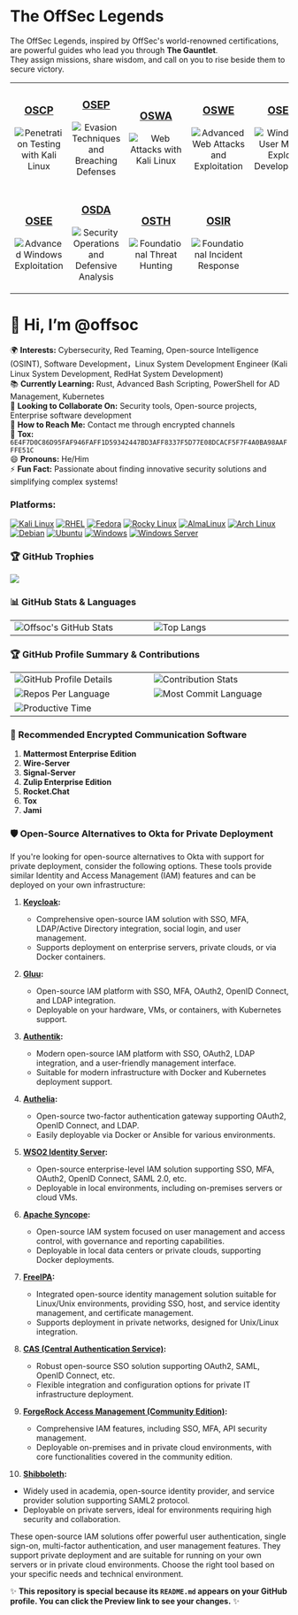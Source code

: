 # The OffSec Legends

The OffSec Legends, inspired by OffSec's world-renowned certifications, are powerful guides who lead you through **The Gauntlet**.  
They assign missions, share wisdom, and call on you to rise beside them to secure victory.

<table>
<tr>
<td align="center" width="20%">

### [OSCP](https://www.offsec.com/courses/pen-200/)  
![Penetration Testing with Kali Linux](https://cdn.sanity.io/images/t7y0tkf4/production/e80af23eff62e1d2453208cc450b62c275f933e1-401x318.png)  

</td>
<td align="center" width="20%">

### [OSEP](https://www.offsec.com/courses/pen-300/)  
![Evasion Techniques and Breaching Defenses](https://cdn.sanity.io/images/t7y0tkf4/production/11d1c860884c89c7a2fa3419067ce7f73789afbb-401x318.png)  

</td>
<td align="center" width="20%">

### [OSWA](https://www.offsec.com/courses/web-200/)  
![Web Attacks with Kali Linux](https://cdn.sanity.io/images/t7y0tkf4/production/ebca4e3638ec3c2312509abbca76adb2e2149504-401x318.png)  
</td>
<td align="center" width="20%">

### [OSWE](https://www.offsec.com/courses/web-300/)  
![Advanced Web Attacks and Exploitation](https://cdn.sanity.io/images/t7y0tkf4/production/19e514c81ab87559af65bf7a533fd4107fe49e8f-401x318.png)  
</td>
<td align="center" width="20%">

### [OSED](https://www.offsec.com/courses/exp-301/)  
![Windows User Mode Exploit Development](https://cdn.sanity.io/images/t7y0tkf4/production/c3e565ad51d46bb063f2c994e7264e049b94aa5e-401x318.png)  
</td>
</tr>

<tr>
<td align="center" width="20%">

### [OSEE](https://www.offsec.com/courses/exp-401/)  
![Advanced Windows Exploitation](https://cdn.sanity.io/images/t7y0tkf4/production/9d43a9917c7ebcb6ff891ce73decb42bf0a00393-401x318.png)  
</td>
<td align="center" width="20%">

### [OSDA](https://www.offsec.com/courses/soc-200/)  
![Security Operations and Defensive Analysis](https://cdn.sanity.io/images/t7y0tkf4/production/632b467abe24f756a82ec9bc37129cb180dbfb54-401x318.png)  
</td>
<td align="center" width="20%">

### [OSTH](https://www.offsec.com/courses/th-200/)  
![Foundational Threat Hunting](https://cdn.sanity.io/images/t7y0tkf4/production/d45c2f1874df0932980598d48a3c56502e10be7d-401x318.png)  
</td>
<td align="center" width="20%">

### [OSIR](https://www.offsec.com/courses/ir-200/)  
![Foundational Incident Response](https://cdn.sanity.io/images/t7y0tkf4/production/458311232caa250c1c79272c22dd3ccfb7a17314-401x318.png)  
</td>
</tr>
</table>

# 👋 Hi, I’m @offsoc  

🌍 **Interests:** Cybersecurity, Red Teaming, Open-source Intelligence (OSINT), Software Development，Linux System Development Engineer (Kali Linux System Development, RedHat System Development)    
📚 **Currently Learning:** Rust, Advanced Bash Scripting, PowerShell for AD Management, Kubernetes  
🤝 **Looking to Collaborate On:** Security tools, Open-source projects, Enterprise software development  
📧 **How to Reach Me:** Contact me through encrypted channels  
👩 **Tox:** `6E4F7D0C86D95FAF946FAFF1D59342447BD3AFF8337F5D77E08DCACF5F7F4A0BA98AAFFFE51C`  
😄 **Pronouns:** He/Him  
⚡ **Fun Fact:** Passionate about finding innovative security solutions and simplifying complex systems!  

### Platforms: 
[![Kali Linux](https://img.shields.io/badge/-Kali%20Linux-557C94?logo=kalilinux&logoColor=white)](https://www.kali.org/get-kali)
[![RHEL](https://img.shields.io/badge/-RHEL-CC0000?logo=redhat&logoColor=white)](https://developers.redhat.com/products/rhel/download#publicandprivatecloudreadyrhelimages)
[![Fedora](https://img.shields.io/badge/-Fedora-294172?logo=fedora&logoColor=white)](https://fedoraproject.org/workstation/)
[![Rocky Linux](https://img.shields.io/badge/-Rocky%20Linux-10B981?logo=rockylinux&logoColor=white)](https://rockylinux.org/download)
[![AlmaLinux](https://img.shields.io/badge/-AlmaLinux-2482C5?logo=almalinux&logoColor=white)](https://almalinux.org/get-almalinux/)
[![Arch Linux](https://img.shields.io/badge/-Arch%20Linux-1793d1?logo=archlinux&logoColor=white)](https://archlinux.org/download/)
[![Debian](https://img.shields.io/badge/-Debian-A81D33?logo=debian&logoColor=white)](https://www.debian.org)
[![Ubuntu](https://img.shields.io/badge/-Ubuntu-ff4500?logo=ubuntu&logoColor=white)](https://ubuntu.com/download/desktop)
[![Windows](https://img.shields.io/badge/-Windows-0078D6?logo=windows&logoColor=white)](https://www.microsoft.com/en-us/software-download/windows11)
[![Windows Server](https://img.shields.io/badge/-Windows%20Server-0078D6?logo=windows&logoColor=white)](https://info.microsoft.com/ww-landing-evaluate-windows-server-2025.html?lcid=en-us&culture=en-us&country=us)

### 🏆 GitHub Trophies
![](https://github-profile-trophy.vercel.app/?username=offsoc&theme=radical&no-frame=false&no-bg=true&margin-w=4)



### 📊 GitHub Stats & Languages

<table>
  <tr>
    <td width="35%">
      <img src="https://github-readme-stats.vercel.app/api?username=offsoc&show_icons=true&theme=dark" alt="Offsoc's GitHub Stats" />
    </td>
    <td width="35%">
      <img src="https://github-readme-stats.vercel.app/api/top-langs/?username=offsoc&layout=compact&theme=dark" alt="Top Langs" />
    </td>
  </tr>
</table>

### 🏆 GitHub Profile Summary & Contributions

<table>
  <tr>
    <td width="35%">
      <img src="http://github-profile-summary-cards.vercel.app/api/cards/profile-details?username=offsoc&theme=github_dark" alt="GitHub Profile Details" />
    </td>
    <td width="35%">
      <img src="http://github-profile-summary-cards.vercel.app/api/cards/stats?username=offsoc&theme=github_dark" alt="Contribution Stats" />
    </td>
  </tr>
  <tr>
    <td width="35%">
      <img src="http://github-profile-summary-cards.vercel.app/api/cards/repos-per-language?username=offsoc&theme=github_dark" alt="Repos Per Language" />
    </td>
    <td width="35%">
      <img src="http://github-profile-summary-cards.vercel.app/api/cards/most-commit-language?username=offsoc&theme=github_dark" alt="Most Commit Language" />
    </td>
  </tr>
  <tr>
    <td colspan="2">
      <img src="http://github-profile-summary-cards.vercel.app/api/cards/productive-time?username=offsoc&theme=github_dark&utcOffset=8" alt="Productive Time" />
    </td>
  </tr>
</table>

### 🚀 Recommended Encrypted Communication Software

1. **Mattermost Enterprise Edition**  
2. **Wire-Server**  
3. **Signal-Server**  
4. **Zulip Enterprise Edition**  
5. **Rocket.Chat**  
6. **Tox**  
7. **Jami**  


### 🛡️ Open-Source Alternatives to Okta for Private Deployment

If you're looking for open-source alternatives to Okta with support for private deployment, consider the following options. These tools provide similar Identity and Access Management (IAM) features and can be deployed on your own infrastructure:

1. **[Keycloak](https://www.keycloak.org/):**  
   - Comprehensive open-source IAM solution with SSO, MFA, LDAP/Active Directory integration, social login, and user management.  
   - Supports deployment on enterprise servers, private clouds, or via Docker containers.

2. **[Gluu](https://gluu.org/):**  
   - Open-source IAM platform with SSO, MFA, OAuth2, OpenID Connect, and LDAP integration.  
   - Deployable on your hardware, VMs, or containers, with Kubernetes support.

3. **[Authentik](https://goauthentik.io/):**  
   - Modern open-source IAM platform with SSO, OAuth2, LDAP integration, and a user-friendly management interface.  
   - Suitable for modern infrastructure with Docker and Kubernetes deployment support.

4. **[Authelia](https://www.authelia.com/):**  
   - Open-source two-factor authentication gateway supporting OAuth2, OpenID Connect, and LDAP.  
   - Easily deployable via Docker or Ansible for various environments.

5. **[WSO2 Identity Server](https://wso2.com/identity-and-access-management/):**  
   - Open-source enterprise-level IAM solution supporting SSO, MFA, OAuth2, OpenID Connect, SAML 2.0, etc.  
   - Deployable in local environments, including on-premises servers or cloud VMs.

6. **[Apache Syncope](https://syncope.apache.org/):**  
   - Open-source IAM system focused on user management and access control, with governance and reporting capabilities.  
   - Deployable in local data centers or private clouds, supporting Docker deployments.

7. **[FreeIPA](https://www.freeipa.org/):**  
   - Integrated open-source identity management solution suitable for Linux/Unix environments, providing SSO, host, and service identity management, and certificate management.  
   - Supports deployment in private networks, designed for Unix/Linux integration.

8. **[CAS (Central Authentication Service)](https://apereo.github.io/cas/):**  
   - Robust open-source SSO solution supporting OAuth2, SAML, OpenID Connect, etc.  
   - Flexible integration and configuration options for private IT infrastructure deployment.

9. **[ForgeRock Access Management (Community Edition)](https://www.forgerock.com/):**  
   - Comprehensive IAM features, including SSO, MFA, API security management.  
   - Deployable on-premises and in private cloud environments, with core functionalities covered in the community edition.

10. **[Shibboleth](https://shibboleth.net/):**  
   - Widely used in academia, open-source identity provider, and service provider solution supporting SAML2 protocol.  
   - Deployable on private servers, ideal for environments requiring high security and collaboration.

These open-source IAM solutions offer powerful user authentication, single sign-on, multi-factor authentication, and user management features. They support private deployment and are suitable for running on your own servers or in private cloud environments. Choose the right tool based on your specific needs and technical environment.


✨ **This repository is special because its `README.md` appears on your GitHub profile. You can click the Preview link to see your changes.** ✨
